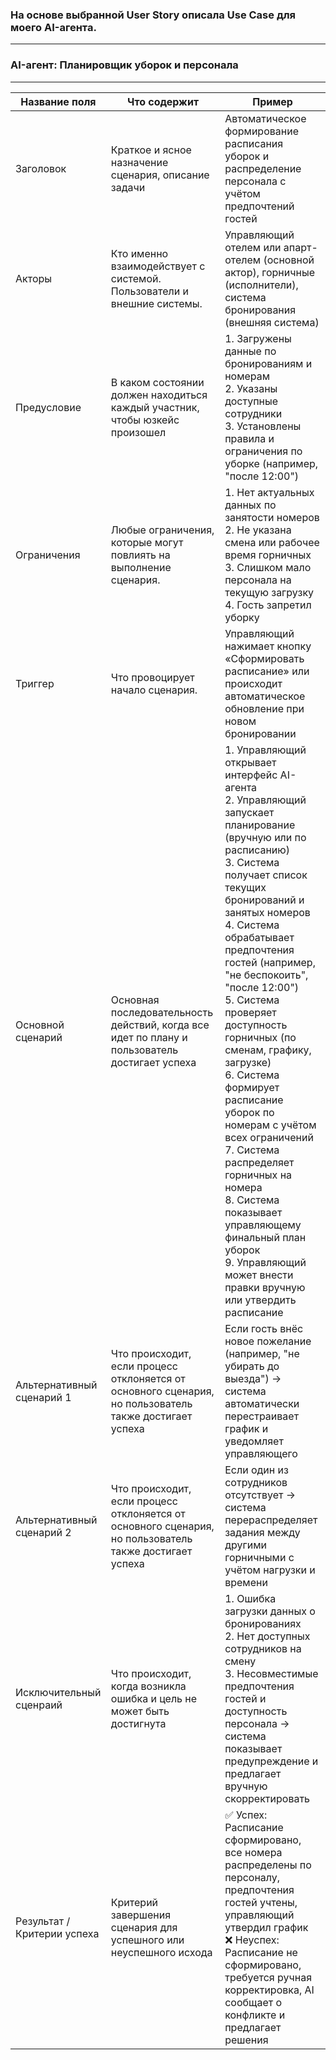 ### На основе выбранной User Story опиcала Use Case для моего AI-агента.
____
### AI-агент: Планировщик уборок и персонала
___

| Название поля    | Что содержит | Пример |
|-------------|----------|----------|
| Заголовок    |   Краткое и ясное назначение сценария, описание задачи | Автоматическое формирование расписания уборок и распределение персонала с учётом предпочтений гостей|
| Акторы    |   Кто именно взаимодействует с системой. Пользователи и внешние системы. |Управляющий отелем или апарт-отелем (основной актор), горничные (исполнители), система бронирования (внешняя система)|
| Предусловие   | В каком состоянии должен находиться каждый участник, чтобы юзкейс произошел   |1. Загружены данные по бронированиям и номерам <br> 2. Указаны доступные сотрудники <br> 3. Установлены правила и ограничения по уборке (например, "после 12:00") <br>|
| Ограничения    | Любые ограничения, которые могут повлиять на выполнение сценария.   |1. Нет актуальных данных по занятости номеров <br> 2. Не указана смена или рабочее время горничных <br> 3. Слишком мало персонала на текущую загрузку <br> 4. Гость запретил уборку <br>|
| Триггер    | Что провоцирует начало сценария.   |Управляющий нажимает кнопку «Сформировать расписание» или происходит автоматическое обновление при новом бронировании|
| Основной сценарий   | Основная последовательность действий, когда все идет по плану и пользователь достигает успеха   |1. Управляющий открывает интерфейс AI-агента <br> 2. Управляющий запускает планирование (вручную или по расписанию) <br> 3. Система получает список текущих бронирований и занятых номеров <br> 4. Система обрабатывает предпочтения гостей (например, "не беспокоить", "после 12:00") <br> 5. Система проверяет доступность горничных (по сменам, графику, загрузке) <br> 6. Система формирует расписание уборок по номерам с учётом всех ограничений <br> 7. Система распределяет горничных на номера <br> 8. Система показывает управляющему финальный план уборок <br> 9. Управляющий может внести правки вручную или утвердить расписание <br>| 
| Альтернативный сценарий  1  | Что происходит, если процесс отклоняется от основного сценария, но пользователь также достигает успеха   | Если гость внёс новое пожелание (например, "не убирать до выезда") → система автоматически перестраивает график и уведомляет управляющего|
| Альтернативный сценарий 2   | Что происходит, если процесс отклоняется от основного сценария, но пользователь также достигает успеха | Если один из сотрудников отсутствует → система перераспределяет задания между другими горничными с учётом нагрузки и времени|
| Исключительный сценраий    | Что происходит, когда возникла ошибка и цель не может быть достигнута  |1. Ошибка загрузки данных о бронированиях <br> 2. Нет доступных сотрудников на смену <br> 3. Несовместимые предпочтения гостей и доступность персонала → система показывает предупреждение и предлагает вручную скорректировать <br>|
| Результат / Критерии успеха    | Критерий завершения сценария для успешного или неуспешного исхода   |✅ Успех: <br> Расписание сформировано, все номера распределены по персоналу, предпочтения гостей учтены, управляющий утвердил график <br> ❌ Неуспех: <br> Расписание не сформировано, требуется ручная корректировка, AI сообщает о конфликте и предлагает решения <br>|

